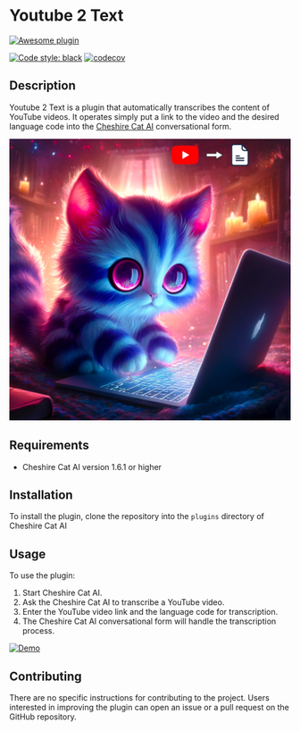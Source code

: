 # Youtube 2 Text

[![Awesome plugin](https://custom-icon-badges.demolab.com/static/v1?label=&message=Awesome+plugin&color=000000&style=for-the-badge&logo=cheshire_cat_ai)](https://)

[![Code style: black](https://img.shields.io/badge/code%20style-black-000000.svg)](https://github.com/python/black)
[![codecov](https://codecov.io/gh/rafleze/youtube2text/branch/main/graph/badge.svg?token=A229TF8PLG)](https://codecov.io/gh/rafleze/youtube2text)

## Description
Youtube 2 Text is a plugin that automatically transcribes the content of YouTube videos. It operates simply put a link to the video and the desired language code into the [Cheshire Cat AI](https://github.com/cheshire-cat-ai) conversational form.

[![Youtube 2 Text](https://github.com/rafleze/youtube2text/blob/develop/transcribercat.png?raw=true)](https://)

## Requirements
- Cheshire Cat AI version 1.6.1 or higher

## Installation
To install the plugin, clone the repository into the `plugins` directory of Cheshire Cat AI

## Usage
To use the plugin:
1. Start Cheshire Cat AI.
2. Ask the Cheshire Cat AI to transcribe a YouTube video.
2. Enter the YouTube video link and the language code for transcription.
3. The Cheshire Cat AI conversational form will handle the transcription process.

[![Demo](https://github.com/rafleze/youtube2text/blob/develop/demo.gif.png?raw=true)](https://)

## Contributing
There are no specific instructions for contributing to the project. Users interested in improving the plugin can open an issue or a pull request on the GitHub repository.

